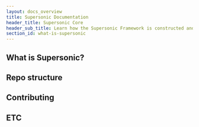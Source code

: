 ```yaml
---
layout: docs_overview
title: Supersonic Documentation
header_title: Supersonic Core
header_sub_title: Learn how the Supersonic Framework is constructed and the core technologies it uses.
section_id: what-is-supersonic
---
```


## What is Supersonic?

## Repo structure

## Contributing

## ETC
